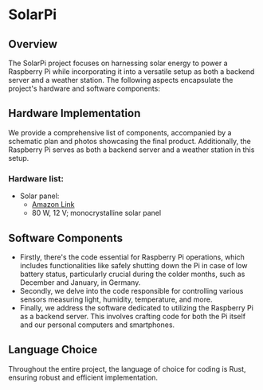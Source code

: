 <p align="justify">

# SolarPi

## Overview 

The SolarPi project focuses on harnessing solar energy to power a Raspberry Pi while incorporating it into a versatile setup as both a backend server and a weather station. The following aspects encapsulate the project's hardware and software components:

## Hardware Implementation

We provide a comprehensive list of components, accompanied by a schematic plan and photos showcasing the final product. Additionally, the Raspberry Pi serves as both a backend server and a weather station in this setup.

### Hardware list:

- Solar panel:
    * [Amazon Link](https://www.amazon.de/dp/B075X49XJS?tag=idealode-am-pk-21&ascsubtag=2024-02-28_45582a61d1533d4954e668a287c172221c40feb7d104ff73492b0fa5fe674e25&th=1)
    * 80 W, 12 V; monocrystalline solar panel

## Software Components

- Firstly, there's the code essential for Raspberry Pi operations, which includes functionalities like safely shutting down the Pi in case of low battery status, particularly crucial during the colder months, such as December and January, in Germany.
- Secondly, we delve into the code responsible for controlling various sensors measuring light, humidity, temperature, and more.
- Finally, we address the software dedicated to utilizing the Raspberry Pi as a backend server. This involves crafting code for both the Pi itself and our personal computers and smartphones. 

 ## Language Choice

Throughout the entire project, the language of choice for coding is Rust, ensuring robust and efficient implementation.


</p>
